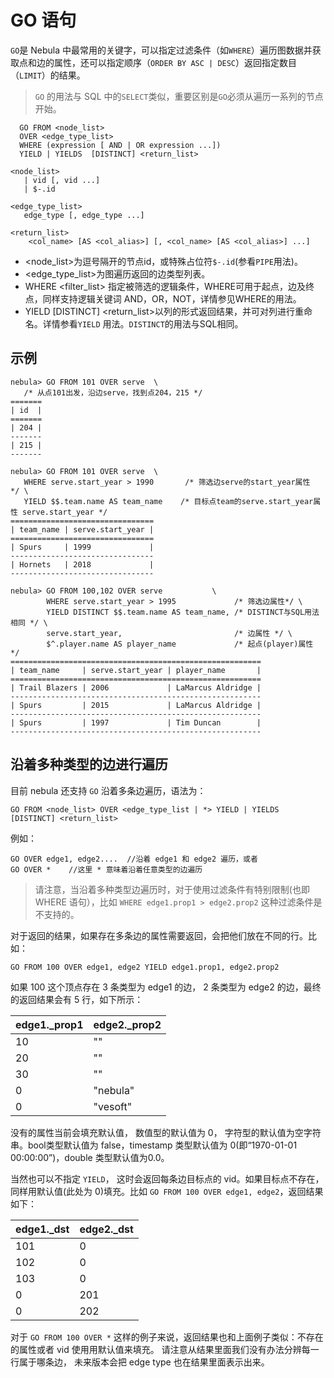 # GO 语句

`GO`是 Nebula 中最常用的关键字，可以指定过滤条件（如`WHERE`）遍历图数据并获取点和边的属性，还可以指定顺序（`ORDER BY ASC | DESC`）返回指定数目（`LIMIT`）的结果。

>`GO` 的用法与 SQL 中的`SELECT`类似，重要区别是`GO`必须从遍历一系列的节点开始。
<!-- >请参考`FIND`的用法，它对应于SQL中的`SELECT`。 -->

```ngql
  GO FROM <node_list>
  OVER <edge_type_list>
  WHERE (expression [ AND | OR expression ...])  
  YIELD | YIELDS  [DISTINCT] <return_list>

<node_list>
   | vid [, vid ...]
   | $-.id

<edge_type_list>
   edge_type [, edge_type ...]

<return_list>
    <col_name> [AS <col_alias>] [, <col_name> [AS <col_alias>] ...]
```

* <node_list>为逗号隔开的节点id，或特殊占位符`$-.id`(参看`PIPE`用法)。
* <edge_type_list>为图遍历返回的边类型列表。
* WHERE <filter_list> 指定被筛选的逻辑条件，WHERE可用于起点，边及终点，同样支持逻辑关键词
AND，OR，NOT，详情参见WHERE的用法。
* YIELD [DISTINCT] <return_list>以列的形式返回结果，并可对列进行重命名。详情参看`YIELD`
用法。`DISTINCT`的用法与SQL相同。

## 示例

```ngql
nebula> GO FROM 101 OVER serve  \
   /* 从点101出发，沿边serve，找到点204，215 */
=======
| id  |
=======
| 204 |
-------
| 215 |
-------
```

```ngql
nebula> GO FROM 101 OVER serve  \
   WHERE serve.start_year > 1990       /* 筛选边serve的start_year属性  */ \
   YIELD $$.team.name AS team_name    /* 目标点team的serve.start_year属性 serve.start_year */
================================
| team_name | serve.start_year |
================================
| Spurs     | 1999             |
--------------------------------
| Hornets   | 2018             |
--------------------------------
```

```ngql
nebula> GO FROM 100,102 OVER serve           \
        WHERE serve.start_year > 1995             /* 筛选边属性*/ \
        YIELD DISTINCT $$.team.name AS team_name, /* DISTINCT与SQL用法相同 */ \
        serve.start_year,                         /* 边属性 */ \
        $^.player.name AS player_name             /* 起点(player)属性 */
========================================================
| team_name     | serve.start_year | player_name       |
========================================================
| Trail Blazers | 2006             | LaMarcus Aldridge |
--------------------------------------------------------
| Spurs         | 2015             | LaMarcus Aldridge |
--------------------------------------------------------
| Spurs         | 1997             | Tim Duncan        |
--------------------------------------------------------
```

## 沿着多种类型的边进行遍历

目前 nebula 还支持 `GO` 沿着多条边遍历，语法为：

```ngql
GO FROM <node_list> OVER <edge_type_list | *> YIELD | YIELDS [DISTINCT] <return_list>
```

例如：

```ngql
GO OVER edge1, edge2....  //沿着 edge1 和 edge2 遍历，或者
GO OVER *    //这里 * 意味着沿着任意类型的边遍历
```

>请注意，当沿着多种类型边遍历时，对于使用过滤条件有特别限制(也即 WHERE 语句），比如 `WHERE edge1.prop1 > edge2.prop2` 这种过滤条件是不支持的。

对于返回的结果，如果存在多条边的属性需要返回，会把他们放在不同的行。比如：

```ngql
GO FROM 100 OVER edge1, edge2 YIELD edge1.prop1, edge2.prop2
```

 如果 100 这个顶点存在 3 条类型为 edge1 的边， 2 条类型为 edge2 的边，最终的返回结果会有 5 行，如下所示：

| edge1._prop1 | edge2._prop2 |
| --- | --- |
| 10 | "" |
| 20 | "" |
| 30 | "" |
| 0 | "nebula" |
| 0 | "vesoft" |

没有的属性当前会填充默认值， 数值型的默认值为 0， 字符型的默认值为空字符串。bool类型默认值为 false，timestamp 类型默认值为 0(即“1970-01-01 00:00:00”)，double 类型默认值为0.0。

当然也可以不指定 `YIELD`， 这时会返回每条边目标点的 vid。如果目标点不存在，同样用默认值(此处为 0)填充。比如 `GO FROM 100 OVER edge1, edge2`，返回结果如下：

| edge1._dst | edge2._dst |
| --- | --- |
| 101 | 0 |
| 102 | 0 |
| 103 | 0 |
| 0 | 201 |
| 0 | 202 |

对于 `GO FROM 100 OVER *` 这样的例子来说，返回结果也和上面例子类似：不存在的属性或者 vid 使用用默认值来填充。
请注意从结果里面我们没有办法分辨每一行属于哪条边， 未来版本会把 edge type 也在结果里面表示出来。
